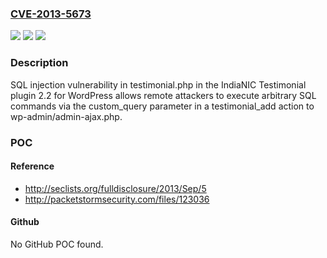 ### [CVE-2013-5673](https://cve.mitre.org/cgi-bin/cvename.cgi?name=CVE-2013-5673)
![](https://img.shields.io/static/v1?label=Product&message=n%2Fa&color=blue)
![](https://img.shields.io/static/v1?label=Version&message=n%2Fa&color=blue)
![](https://img.shields.io/static/v1?label=Vulnerability&message=n%2Fa&color=brighgreen)

### Description

SQL injection vulnerability in testimonial.php in the IndiaNIC Testimonial plugin 2.2 for WordPress allows remote attackers to execute arbitrary SQL commands via the custom_query parameter in a testimonial_add action to wp-admin/admin-ajax.php.

### POC

#### Reference
- http://seclists.org/fulldisclosure/2013/Sep/5
- http://packetstormsecurity.com/files/123036

#### Github
No GitHub POC found.

